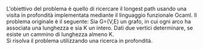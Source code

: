 L'obiettivo del problema è quello di ricercare il longest path usando una visita in profondità implementata mediante il linguaggio funzionale Ocaml.
Il problema originale è il seguente: Sia G=(V,E) un grafo, in cui ogni arco ha associata una lunghezza e sia K un intero. Dati due vertici determinare, se esiste un cammino di lunghezza almeno K.  
Si risolva il problema utilizzando una ricerca in profondità.
